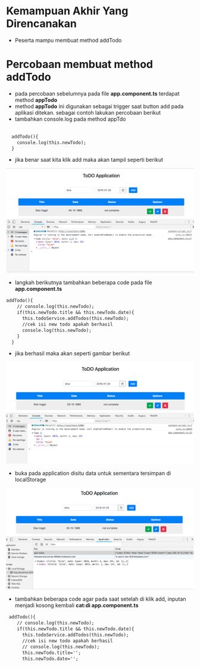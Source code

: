 # Kemampuan Akhir Yang Direncanakan

- Peserta mampu membuat method addTodo

# Percobaan membuat method addTodo

- pada percobaan sebelumnya pada file **app.component.ts** terdapat method **appTodo**
- method **appTodo** ini digunakan sebagai trigger saat button add pada aplikasi ditekan. sebagai contoh lakukan percobaan berikut
- tambahkan console.log pada method appTdo

```
 
  addTodo(){
    console.log(this.newTodo);
  }
```
- jika benar saat kita klik add maka akan tampil seperti berikut

![](image/chapter1/img10.png)

- langkah berikutnya tambahkan beberapa code pada file **app.component.ts** 

```
addTodo(){
    // console.log(this.newTodo);
    if(this.newTodo.title && this.newTodo.date){
      this.todoService.addTodos(this.newTodo);
      //cek isi new todo apakah berhasil
      console.log(this.newTodo);
    }
  }
```
- jika berhasil maka akan seperti gambar berikut

![](image/chapter1/img11.png)

- buka pada application disitu data untuk sementara tersimpan di localStorage

![](image/chapter1/img12.png)

- tambahkan beberapa code agar pada saat setelah di klik add, inputan menjadi kosong kembali **cat:di app.component.ts**

```
 addTodo(){
    // console.log(this.newTodo);
    if(this.newTodo.title && this.newTodo.date){
      this.todoService.addTodos(this.newTodo);
      //cek isi new todo apakah berhasil
      // console.log(this.newTodo);
      this.newTodo.title='';
      this.newTodo.date='';
```
